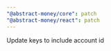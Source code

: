 ```yaml
---
"@abstract-money/core": patch
"@abstract-money/react": patch
---
```


Update keys to include account id
